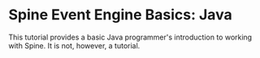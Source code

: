 # Spine Event Engine Basics: Java

<p class="lead">This tutorial provides a basic Java programmer's introduction to working with Spine.  It is not, however, a tutorial.</p>

